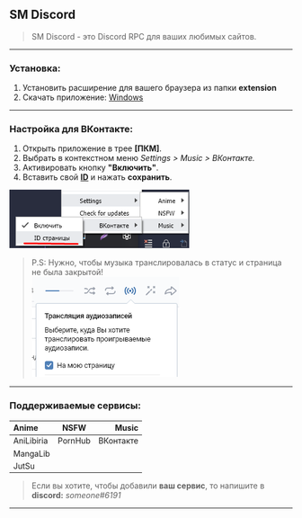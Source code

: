 ## SM Discord
>SM Discord - это Discord RPC для ваших любимых сайтов.

---
### Установка:
1. Установить расширение для вашего браузера из папки **extension**
2. Скачать приложение:
[Windows](https://github.com/DivineGSocketUser/SM-Discord/releases/latest "Windows")
---
### Настройка для ВКонтакте:

1. Открыть приложение в трее **[ПКМ]**.
2. Выбрать в контекстном меню *Settings > Music > ВКонтакте.*
3. Активировать кнопку **"Включить"**.
4. Вставить свой **[ID](http://regvk.com/id/)** и нажать **сохранить**.

![Settings](./images/settings.png)

>P.S: Нужно, чтобы музыка транслировалась в статус и страница не была закрытой!  
![status](./images/status.png)

---

### Поддерживаемые сервисы:
| Anime      |  NSFW   |     Music |
| :--------- | :-----: | --------: |
| AniLibiria | PornHub | ВКонтакте |
| MangaLib   |         |           |
| JutSu      |         |           |

>Если вы хотите, чтобы добавили **ваш сервис**, то напишите в **discord:** *someone#6191*

---